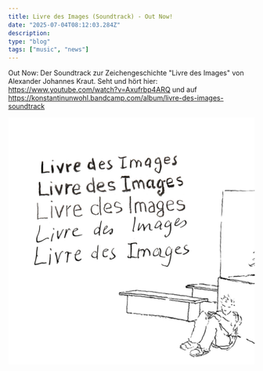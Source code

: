 ```yaml
---
title: Livre des Images (Soundtrack) - Out Now!
date: "2025-07-04T08:12:03.284Z"
description: 
type: "blog"
tags: ["music", "news"]
---
```


Out Now: Der Soundtrack zur Zeichengeschichte "Livre des Images" von Alexander Johannes Kraut. 
Seht und hört hier: https://www.youtube.com/watch?v=Axufrbp4ARQ  und auf https://konstantinunwohl.bandcamp.com/album/livre-des-images-soundtrack


![img.jpg](img.jpg)
